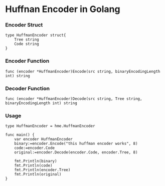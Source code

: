 # Huffnan Encoder in Golang

### Encoder Struct
```golang
type HuffmanEncoder struct{ 
	Tree string
	Code string
} 
```

### Encoder Function
```golang
func (encoder *HuffmanEncoder)Encode(src string, binaryEncodingLength int) string
```

### Decoder Function
```golang
func (encoder *HuffmanEncoder)Decode(src string, Tree string, binaryEncodingLength int) string 
```

### Usage 
```golang
type HuffmanEncoder = hme.HuffmanEncoder

func main() {
	var encoder HuffmanEncoder
	binary:=encoder.Encode("this huffman encoder works", 8)
	code:=encoder.Code
	original:=encoder.Decode(encoder.Code, encoder.Tree, 8)
  
	fmt.Println(binary)
	fmt.Println(code)
	fmt.Println(encoder.Tree)
	fmt.Println(original)
}
```